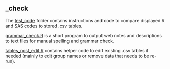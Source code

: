 ## _check

The [test_code](test_code) folder contains instructions and code to compare displayed R and SAS codes to stored .csv tables.

[grammar_check.R](grammar_check.R) is a short program to output web notes and descriptions to text files for manual spelling and grammar check.

[tables_post_edit.R](tables_post_edit.R) contains helper code to edit existing .csv tables if needed (mainly to edit group names or remove data that needs to be re-run).
